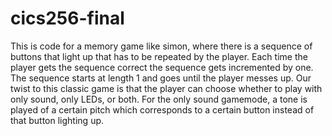 # cics256-final

This is code for a memory game like simon, where there is a sequence of buttons that light up that has to be repeated by the player. 
Each time the player gets the sequence correct the sequence gets incremented by one. The sequence starts at length 1 and goes until the player messes up.
Our twist to this classic game is that the player can choose whether to play with only sound, only LEDs, or both. 
For the only sound gamemode, a tone is played of a certain pitch which corresponds to a certain button instead of that button lighting up.

